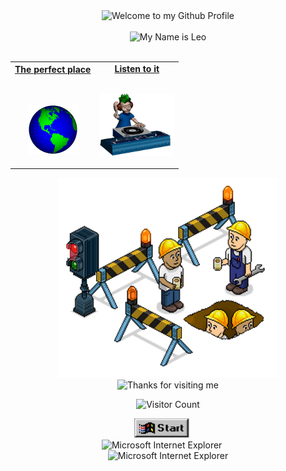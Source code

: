 <!-- "Hero" Header -->
<div align="center">
  <img src="https://github.com/BrunnerLivio/brunnerlivio/blob/master/images/welcome.png?raw=true" style="max-width: 100%;" alt="Welcome to my Github Profile" />
  <br />
  <br />
  <img height="50" alt="My Name is Leo" src="https://habbofont.net/font/disco/my+name+s+leo+lima.gif" />
  <br />
  <br />

</div>

<table width="100%" align="center">
<tr>
<td align="center">
<a href="https://www.travelandleisure.com/travel-tips/weather/shirakawa-go-japan-snowfall">
<strong>The perfect place</strong>
<br />
<br />
<br />

<p>

<img alt="Globe" height="80" src="images/globe.gif">
</a>
</p>

</td>


<td align="center">
<a href="https://www.youtube.com/watch?v=E8gmARGvPlI">
<strong>Listen to it</strong>
<br />
<br />


<p>
<img height="100" alt="Music" src="images/music.gif"> 
</a>
</p>

</td>
</tr>
</table>

<div align="center">
<a href="[align="center"]"><img  width="350" height="320" src="./images/workers.png"></a> 
</div>

<!-- Footer -->

<div align="center">

<img height="150" alt="Thanks for visiting me" width="100%" src="https://raw.githubusercontent.com/BrunnerLivio/brunnerlivio/master/images/marquee.svg" />
<br />

![Visitor Count](https://profile-counter.glitch.me/leozinlima/count.svg)


<a href=""><img width="88px" height="31px" src="./images/icon.png" alt="Windows 95 Start" height="30" /></a>
<span>&nbsp;&nbsp;&nbsp;&nbsp;</span>  
<img src="https://raw.githubusercontent.com/BrunnerLivio/brunnerlivio/master/images/ie_logo.gif" alt="Microsoft Internet Explorer" />
<span>&nbsp;&nbsp;&nbsp;&nbsp;</span>  
<img src="https://raw.githubusercontent.com/BrunnerLivio/brunnerlivio/master/images/noframes.gif" alt="Microsoft Internet Explorer" />

</div>
